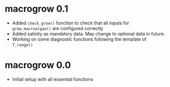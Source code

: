 # macrogrow 0.1

* Added `check_grow()` function to check that all inputs for `grow_macroalgae()` are configured correctly
* Added salinity as mandatory data. May change to optional data in future.
* Working on some diagnostic functions following the template of `T_range()`

# macrogrow 0.0

* Initial setup with all essential functions



